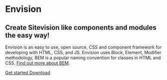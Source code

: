 <main class="docs-text">
   <div class="env-d--flex env-justify-content--center sv-home__content">
      <div class="sv-home__item">
         <div class="sv-home__env-logo">
            <img class="env-image" src="/images/envision_logo.png" alt="">
         </div>
         <h1 class="doc-heading-1 sv-home__title">
            Envision
         </h1>
         <h2 class="doc-heading-2 sv-home__subheader">
            Create Sitevision like components and modules the easy way!
         </h2>
         <p class="sv-home__text">
            Envision is an easy to use, open source, CSS and component framework 
            for developing with HTML, CSS, and JS. Envision uses Block, Element, 
            Modifier methodology, BEM is a popular naming convention for classes 
            in HTML and CSS. <a class="doc-link" href="https://en.bem.info/methodology/quick-start/">Find out more about BEM</a>.
         </p>
         <div class="sv-home__buttons">
            <a class="env-button env-button--primary env-m-right--x-small" href="/getting-started/introduction/">
               Get started
            </a>
            <a class="env-button env-button--primary env-button--ghost" href="https://github.com/sitevision/envision/archive/master.zip">
               Download
            </a>
         </div>
      </div>
   </div>
</main>
